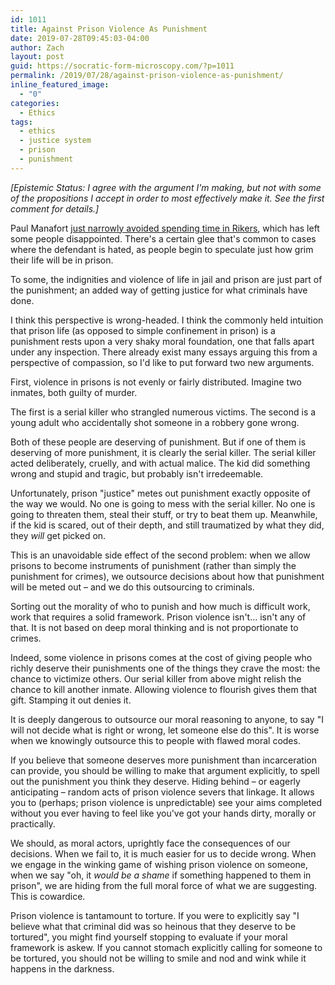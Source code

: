 ```yaml
---
id: 1011
title: Against Prison Violence As Punishment
date: 2019-07-28T09:45:03-04:00
author: Zach
layout: post
guid: https://socratic-form-microscopy.com/?p=1011
permalink: /2019/07/28/against-prison-violence-as-punishment/
inline_featured_image:
  - "0"
categories:
  - Ethics
tags:
  - ethics
  - justice system
  - prison
  - punishment
---
```

<em>[Epistemic Status: I agree with the argument I'm making, but not with some of the propositions I accept in order to most effectively make it. See the first comment for details.]</em>

Paul Manafort <a href="https://www.foxnews.com/politics/paul-manafort-not-going-rikers-island-federal-custody-justice-department">just narrowly avoided spending time in Rikers</a>, which has left some people disappointed. There's a certain glee that's common to cases where the defendant is hated, as people begin to speculate just how grim their life will be in prison.

To some, the indignities and violence of life in jail and prison are just part of the punishment; an added way of getting justice for what criminals have done.

I think this perspective is wrong-headed. I think the commonly held intuition that prison life (as opposed to simple confinement in prison) is a punishment rests upon a very shaky moral foundation, one that falls apart under any inspection. There already exist many essays arguing this from a perspective of compassion, so I'd like to put forward two new arguments.

First, violence in prisons is not evenly or fairly distributed. Imagine two inmates, both guilty of murder.

The first is a serial killer who strangled numerous victims. The second is a young adult who accidentally shot someone in a robbery gone wrong.

Both of these people are deserving of punishment. But if one of them is deserving of more punishment, it is clearly the serial killer. The serial killer acted deliberately, cruelly, and with actual malice. The kid did something wrong and stupid and tragic, but probably isn't irredeemable.

Unfortunately, prison "justice" metes out punishment exactly opposite of the way we would. No one is going to mess with the serial killer. No one is going to threaten them, steal their stuff, or try to beat them up. Meanwhile, if the kid is scared, out of their depth, and still traumatized by what they did, they <em>will</em> get picked on.

This is an unavoidable side effect of the second problem: when we allow prisons to become instruments of punishment (rather than simply the punishment for crimes), we outsource decisions about how that punishment will be meted out – and we do this outsourcing to criminals.

Sorting out the morality of who to punish and how much is difficult work, work that requires a solid framework. Prison violence isn't… isn't any of that. It is not based on deep moral thinking and is not proportionate to crimes.

Indeed, some violence in prisons comes at the cost of giving people who richly deserve their punishments one of the things they crave the most: the chance to victimize others. Our serial killer from above might relish the chance to kill another inmate. Allowing violence to flourish gives them that gift. Stamping it out denies it.

It is deeply dangerous to outsource our moral reasoning to anyone, to say "I will not decide what is right or wrong, let someone else do this". It is worse when we knowingly outsource this to people with flawed moral codes.

If you believe that someone deserves more punishment than incarceration can provide, you should be willing to make that argument explicitly, to spell out the punishment you think they deserve. Hiding behind – or eagerly anticipating – random acts of prison violence severs that linkage. It allows you to (perhaps; prison violence is unpredictable) see your aims completed without you ever having to feel like you've got your hands dirty, morally or practically.

We should, as moral actors, uprightly face the consequences of our decisions. When we fail to, it is much easier for us to decide wrong. When we engage in the winking game of wishing prison violence on someone, when we say "oh, it <em>would be a shame </em>if something happened to them in prison", we are hiding from the full moral force of what we are suggesting. This is cowardice.

Prison violence is tantamount to torture. If you were to explicitly say "I believe what that criminal did was so heinous that they deserve to be tortured", you might find yourself stopping to evaluate if your moral framework is askew. If you cannot stomach explicitly calling for someone to be tortured, you should not be willing to smile and nod and wink while it happens in the darkness.